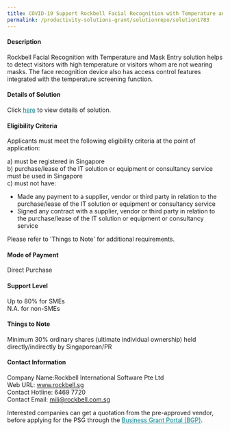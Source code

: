```yaml
---
title: COVID-19 Support Rockbell Facial Recognition with Temperature and Mask Entry - Version 1 - Cloud License 2 Units
permalink: /productivity-solutions-grant/solutionrepo/solution1783
---
```


#### Description

Rockbell Facial Recognition with Temperature and Mask Entry solution helps to detect visitors with high temperature or visitors whom are not wearing masks. 
The face recognition device also has access control features integrated with the temperature screening function. 

#### Details of Solution

Click <a href='https://govassist.gobusiness.gov.sg/images/psg/Desensitised_Rockbell_Temperature_Screening_Annex_3_revised_Part_5.pdf' style='color:#037e8a'>here</a> to view details of solution.

#### Eligibility Criteria

Applicants must meet the following eligibility criteria at the point of application:

a) must be registered in Singapore <br>
b) purchase/lease of the IT solution or equipment or consultancy service must be used in Singapore <br>
c) must not have:
- Made any payment to a supplier, vendor or third party in relation to the purchase/lease of the IT solution or equipment or consultancy service
- Signed any contract with a supplier, vendor or third party in relation to the purchase/lease of the IT solution or equipment or consultancy service

Please refer to 'Things to Note' for additional requirements.

#### Mode of Payment
Direct Purchase

#### Support Level
Up to 80% for SMEs <br>
N.A. for non-SMEs

#### Things to Note
Minimum 30% ordinary shares (ultimate individual ownership) held directly/indirectly by Singaporean/PR

#### Contact Information
Company Name:Rockbell International Software Pte Ltd<br>Web URL: www.rockbell.sg<br>Contact Hotline: 6469 7720 <br>Contact Email:  mili@rockbell.com.sg<br>

Interested companies can get a quotation from the pre-approved vendor, before applying for the PSG through the <a target='_blank' style='color:#037e8a' href='https://www.businessgrants.gov.sg/'>Business Grant Portal (BGP)</a>.
